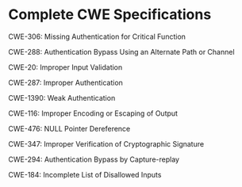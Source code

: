 

# Complete CWE Specifications

CWE-306: Missing Authentication for Critical Function

CWE-288: Authentication Bypass Using an Alternate Path or Channel

CWE-20: Improper Input Validation

CWE-287: Improper Authentication

CWE-1390: Weak Authentication

CWE-116: Improper Encoding or Escaping of Output

CWE-476: NULL Pointer Dereference

CWE-347: Improper Verification of Cryptographic Signature

CWE-294: Authentication Bypass by Capture-replay

CWE-184: Incomplete List of Disallowed Inputs